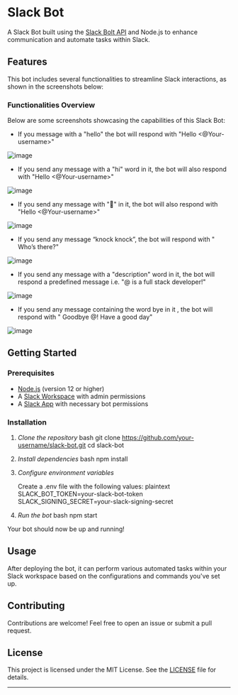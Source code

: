 # Slack Bot

A Slack Bot built using the [Slack Bolt API](https://slack.dev/bolt-js/tutorial/getting-started) and Node.js to enhance communication and automate tasks within Slack.

## Features

This bot includes several functionalities to streamline Slack interactions, as shown in the screenshots below:

### Functionalities Overview
Below are some screenshots showcasing the capabilities of this Slack Bot:

-	If you message with a "hello" the bot will respond with "Hello <@Your-username>"

  ![image](https://github.com/user-attachments/assets/a4a184df-b874-449c-8667-b357975305e4)
  
-	If you send any message with a "hi" word in it, the bot will also respond with "Hello <@Your-username>"

  ![image](https://github.com/user-attachments/assets/4296a4ab-438f-4876-a4b4-cf81411a0658)

- If you send any message with "👋" in it, the bot will also respond with "Hello <@Your-username>"

![image](https://github.com/user-attachments/assets/12c97721-7041-4ce4-92ed-b8dda88569a2)

- If you send any message “knock knock”, the bot will respond with " Who’s there?"

![image](https://github.com/user-attachments/assets/93e2f7ae-2e67-47d1-bee2-49fdce92f62a)

-	If you send any message with a "description" word in it, the bot will respond a predefined message i.e. "@<Your-username> is a full stack developer!"

  ![image](https://github.com/user-attachments/assets/f338a63e-4fba-4502-b10f-17f47cbdf409)

-	If you send any message containing the word bye in it , the bot will respond with " Goodbye @<Your-username>! Have a good day"

  ![image](https://github.com/user-attachments/assets/40faea7e-c433-40c2-9a6e-34006e477c83)

## Getting Started

### Prerequisites
- [Node.js](https://nodejs.org/) (version 12 or higher)
- A [Slack Workspace](https://slack.com/get-started) with admin permissions
- A [Slack App](https://api.slack.com/apps) with necessary bot permissions

### Installation

1. *Clone the repository*
   bash
   git clone https://github.com/your-username/slack-bot.git
   cd slack-bot
   

2. *Install dependencies*
   bash
   npm install
   

3. *Configure environment variables*

   Create a .env file with the following values:
   plaintext
   SLACK_BOT_TOKEN=your-slack-bot-token
   SLACK_SIGNING_SECRET=your-slack-signing-secret
   

4. *Run the bot*
   bash
   npm start
   

Your bot should now be up and running!

## Usage

After deploying the bot, it can perform various automated tasks within your Slack workspace based on the configurations and commands you've set up.

## Contributing

Contributions are welcome! Feel free to open an issue or submit a pull request.

## License

This project is licensed under the MIT License. See the [LICENSE](LICENSE) file for details.

---



